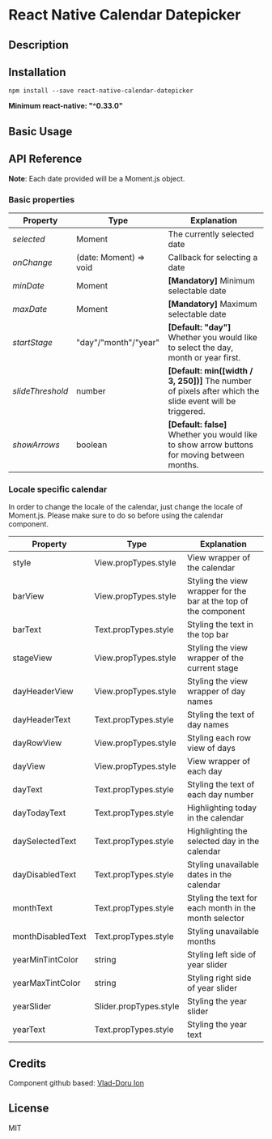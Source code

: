 # React Native Calendar Datepicker

## Description
<!--
This project aims at providing developers with a *cross-platform, highly customizable*, **calendar date picker** component for React Native.-->
## Installation

`npm install --save react-native-calendar-datepicker`

__Minimum react-native: "^0.33.0"__

## Basic Usage
<!--
Getting started with this component is very very easy. However, the initial appearance is minimalistic, but the library offers the developer the ability to easily customize it.

In its most basic form, the usage of this component looks like this:

```javascript
import Calendar from 'react-native-calendar-datepicker';
import Moment from 'moment';

...

  <Calendar
    onChange={(date) => this.setState({date})}
    selected={this.state.date}
    // We use Moment.js to give the minimum and maximum dates.
    minDate={Moment().startOf('day')}
    maxDate={Moment().add(10, 'years').startOf('day')}
    />
```-->

## API Reference

**Note**: Each date provided will be a Moment.js object.

### Basic properties

| Property | Type | Explanation
| --- | --- | ---
| *selected* | Moment | The currently selected date
| *onChange* | (date: Moment) => void | Callback for selecting a date
| *minDate* | Moment | **[Mandatory]** Minimum selectable date
| *maxDate* | Moment | **[Mandatory]** Maximum selectable date
| *startStage* | "day"/"month"/"year" | **[Default: "day"]** Whether you would like to select the day, month or year first.
| *slideThreshold* | number | **[Default: min([width / 3, 250])]** The number of pixels after which the slide event will be triggered.
| *showArrows* | boolean | **[Default: false]** Whether you would like to show arrow buttons for moving between months.

### Locale specific calendar

In order to change the locale of the calendar, just change the locale of Moment.js. Please make sure to do so before using the calendar component.

| Property | Type | Explanation
| --- | --- | ---
| style | View.propTypes.style | View wrapper of the calendar
| barView | View.propTypes.style | Styling the view wrapper for the bar at the top of the component
| barText | Text.propTypes.style | Styling the text in the top bar
| stageView | View.propTypes.style | Styling the view wrapper of the current stage
| dayHeaderView | View.propTypes.style | Styling the view wrapper of day names
| dayHeaderText | Text.propTypes.style | Styling the text of day names
| dayRowView | View.propTypes.style | Styling each  row view of days
| dayView | View.propTypes.style | View wrapper of each day
| dayText | Text.propTypes.style | Styling the text of each day number
| dayTodayText | Text.propTypes.style | Highlighting today in the calendar
| daySelectedText | Text.propTypes.style | Highlighting the selected day in the calendar
| dayDisabledText | Text.propTypes.style | Styling unavailable dates in the calendar
| monthText | Text.propTypes.style | Styling the text for each month in the month selector
| monthDisabledText | Text.propTypes.style | Styling unavailable months
| yearMinTintColor | string | Styling left side of year slider
| yearMaxTintColor | string | Styling right side of year slider
| yearSlider | Slider.propTypes.style | Styling the year slider
| yearText | Text.propTypes.style | Styling the year text


## Credits

Component github based: [Vlad-Doru Ion](http://github.com/vlad-doru)

## License

MIT
